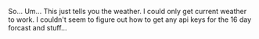 So... Um... This just tells you the weather. I could only get current weather to work. I couldn't seem to figure out how to get any api keys for the 16 day forcast and stuff...
